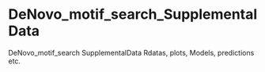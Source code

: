 # DeNovo_motif_search_SupplementalData
DeNovo_motif_search SupplementalData Rdatas, plots, Models, predictions etc.
